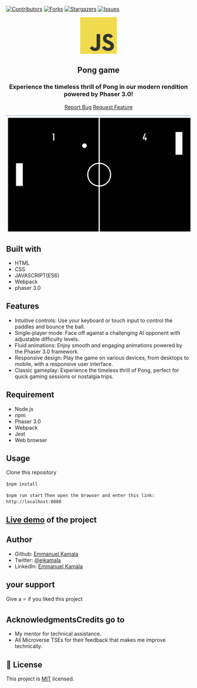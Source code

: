[![Contributors][contributors-shield]][contributors-url]
[![Forks][forks-shield]][forks-url]
[![Stargazers][stars-shield]][stars-url]
[![Issues][issues-shield]][issues-url]

<p align="center">
  <a href="https://github.com/IBUNHABIBU/pongGame.git">
    <p align="center"> <img src="https://raw.githubusercontent.com/github/explore/80688e429a7d4ef2fca1e82350fe8e3517d3494d/topics/javascript/javascript.png" alt="JavaScript" width="100" height="100"> </p>
  </a>

  <h2 align="center"> Pong game</h2>
  <h3 align="center"> Experience the timeless thrill of Pong in our modern rendition powered by Phaser 3.0!</h3>

  <p align="center">
    <a href="https://github.com/IBUNHABIBU/pongGame/issues">Report Bug</a>
    <a href="https://github.com/IBUNHABIBU/pongGame/issues">Request Feature</a>
  </p>
</p>

![screenshot](https://github.com/IBUNHABIBU/pongGame/blob/development/dist/images/game.PNG)

## Built with
* HTML
* CSS
* JAVASCRIPT(ES6)
* Webpack
* phaser 3.0

## Features 
  * Intuitive controls: Use your keyboard or touch input to control the paddles and bounce the ball.
  * Single-player mode: Face off against a challenging AI opponent with adjustable difficulty levels.
  * Fluid animations: Enjoy smooth and engaging animations powered by the Phaser 3.0 framework.
  * Responsive design: Play the game on various devices, from desktops to mobile, with a responsive user interface.
  * Classic gameplay: Experience the timeless thrill of Pong, perfect for quick gaming sessions or nostalgia trips.
  
## Requirement 
* Node.js
* npm
* Phaser 3.0
* Webpack
* Jest
* Web browser

## Usage
Clone this repository 

 `$npm install` 
 
 `$npm run start`
 `Then open the browser and enter this link: http://localhost:8080`

## [Live demo](https://myponggame.netlify.app/ "Of the project") of the project

## Author
* Github: [Emmanuel Kamala](https://github.com/emmanuelkamala)
* Twitter: [@ejkamala](https://twitter.com/ejkamala)
* LinkedIn: [Emmanuel Kamala](https://www.linkedin.com/in/emmanuelkamala)

## your support 
Give a :star: if you liked this project 
## AcknowledgmentsCredits go to

* My mentor for technical assistance.
* All Microverse TSEs for their feedback that makes me improve technically.

## 📝 License
This project is [MIT](LICENCE) licensed.
<!-- MARKDOWN LINKS & IMAGES -->
<!-- https://www.markdownguide.org/basic-syntax/#reference-style-links -->
[contributors-shield]: https://img.shields.io/github/contributors/IBUNHABIBU/pongGame.svg?style=flat-square
[contributors-url]: https://github.com/IBUNHABIBU/pongGame/graphs/contributors
[forks-shield]: https://img.shields.io/github/forks/IBUNHABIBU/weather-app.svg?style=flat-square
[forks-url]: https://github.com/IBUNHABIBU/pongGame/network/members
[stars-shield]: https://img.shields.io/github/stars/IBUNHABIBU/weather-app.svg?style=flat-square
[stars-url]: https://github.com/IBUNHABIBU/pongGame/stargazers
[issues-shield]: https://img.shields.io/github/issues/IBUNHABIBU/weather-app.svg?style=flat-square
[issues-url]: https://github.com/IBUNHABIBU/pongGame/issues

